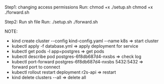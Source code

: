Step1: changing access permissions
  Run: chmod +x ./setup.sh
       chmod +x ./forward.sh

Step2: Run sh file
  Run: ./setup.sh
       ./forward.sh

NOTE:
  - kind create cluster --config kind-config.yaml --name k8s => start cluster
  - kubectl apply -f database.yml => apply deployment for service
  - kubectl get pods -l app=postgres => get pods
  - kubectl describe pod postgres-6f8db687d4-nxsbs => check log
  - kubectl port-forward postgres-6f8db687d4-nxsbs 5432:5432 => forward port to connect 
  - kubectl rollout restart deployment r2s-api => restart
  - kind delete clusters --all  => delete all